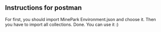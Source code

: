 ## Instructions for postman

For first, you should import MinePark Environment.json and choose it. Then you have to import all collections. Done. You can use it :)
